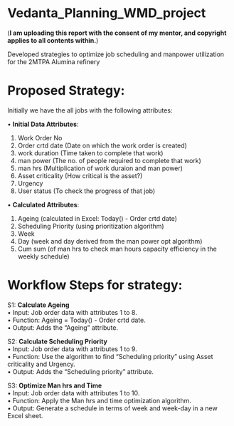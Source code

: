 # Vedanta_Planning_WMD_project
(**I am uploading this report with the consent of my mentor, and copyright applies to all contents within.**)

Developed strategies to optimize job scheduling and manpower utilization for the 2MTPA Alumina refinery

# Proposed Strategy:

Initially we have the all jobs with the following attributes:

• **Initial Data Attributes**:
1. Work Order No
2. Order crtd date (Date on which the work order is created)
3. work duration (Time taken to complete that work)
4. man power (The no. of people required to complete that work)
5. man hrs (Multiplication of work duraion and man power)
6. Asset criticality (How critical is the asset?)
7. Urgency
8. User status (To check the progress of that job)
   
• **Calculated Attributes**:
1. Ageing (calculated in Excel: Today() - Order crtd date)
2. Scheduling Priority (using prioritization algorithm)
3. Week
4. Day (week and day derived from the man power opt algorithm)
5. Cum sum (of man hrs to check man hours capacity efficiency in
the weekly schedule)


# Workflow Steps for strategy:
S1: **Calculate Ageing**<br />
• Input: Job order data with attributes 1 to 8.<br />
• Function: Ageing = Today() - Order crtd date. <br />
• Output: Adds the “Ageing” attribute. <br />

S2: **Calculate Scheduling Priority** <br />
• Input: Job order data with attributes 1 to 9.<br />
• Function: Use the algorithm to find “Scheduling priority” using Asset criticality and Urgency.<br />
• Output: Adds the “Scheduling priority” attribute.<br />

S3: **Optimize Man hrs and Time**<br />
• Input: Job order data with attributes 1 to 10.<br />
• Function: Apply the Man hrs and time optimization algorithm.<br />
• Output: Generate a schedule in terms of week and week-day in a new
Excel sheet.


